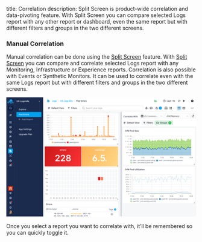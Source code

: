 title: Correlation
description: Split Screen is product-wide correlation and data-pivoting feature. With Split Screen you can compare selected Logs report with any other report or dashboard, even the same report but with different filters and groups in the two different screens.

### Manual Correlation

Manual correlation can be done using the [Split Screen](../guide/split-screen) feature. With [Split Screen](../guide/split-screen) you can compare and correlate selected Logs report with any Monitoring, Infrastructure or Experience reports. Correlation is also possible with Events or Synthetic Monitors. It can be used to correlate even with the same Logs report but with different filters and groups in the two different screens.

![Correlate Logs with Monitoring in Split Screen](../images/guide/split-screen/logs-monitoring.png)

Once you select a report you want to correlate with, it’ll be remembered so you can quickly toggle it.
